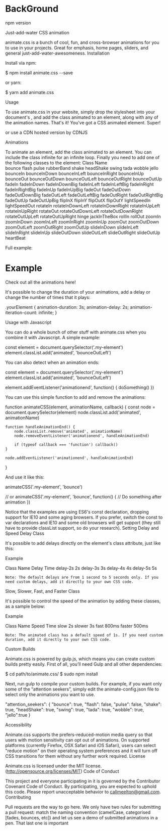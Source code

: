 # BackGround
npm version

Just-add-water CSS animation

animate.css is a bunch of cool, fun, and cross-browser animations for you to use in your projects. Great for emphasis, home pages, sliders, and general just-add-water-awesomeness.
Installation

Install via npm:

$ npm install animate.css --save

or yarn:

$ yarn add animate.css

Usage

To use animate.css in your website, simply drop the stylesheet into your document's <head>, and add the class animated to an element, along with any of the animation names. That's it! You've got a CSS animated element. Super!

<head>
  <link rel="stylesheet" href="animate.min.css">
</head>

or use a CDN hosted version by CDNJS

<head>
  <link rel="stylesheet" href="https://cdnjs.cloudflare.com/ajax/libs/animate.css/3.7.0/animate.min.css">
</head>

Animations

To animate an element, add the class animated to an element. You can include the class infinite for an infinite loop. Finally you need to add one of the following classes to the element:
Class Name 			
bounce 	flash 	pulse 	rubberBand
shake 	headShake 	swing 	tada
wobble 	jello 	bounceIn 	bounceInDown
bounceInLeft 	bounceInRight 	bounceInUp 	bounceOut
bounceOutDown 	bounceOutLeft 	bounceOutRight 	bounceOutUp
fadeIn 	fadeInDown 	fadeInDownBig 	fadeInLeft
fadeInLeftBig 	fadeInRight 	fadeInRightBig 	fadeInUp
fadeInUpBig 	fadeOut 	fadeOutDown 	fadeOutDownBig
fadeOutLeft 	fadeOutLeftBig 	fadeOutRight 	fadeOutRightBig
fadeOutUp 	fadeOutUpBig 	flipInX 	flipInY
flipOutX 	flipOutY 	lightSpeedIn 	lightSpeedOut
rotateIn 	rotateInDownLeft 	rotateInDownRight 	rotateInUpLeft
rotateInUpRight 	rotateOut 	rotateOutDownLeft 	rotateOutDownRight
rotateOutUpLeft 	rotateOutUpRight 	hinge 	jackInTheBox
rollIn 	rollOut 	zoomIn 	zoomInDown
zoomInLeft 	zoomInRight 	zoomInUp 	zoomOut
zoomOutDown 	zoomOutLeft 	zoomOutRight 	zoomOutUp
slideInDown 	slideInLeft 	slideInRight 	slideInUp
slideOutDown 	slideOutLeft 	slideOutRight 	slideOutUp
heartBeat 			

Full example:

<h1 class="animated infinite bounce delay-2s">Example</h1>

Check out all the animations here!

It's possible to change the duration of your animations, add a delay or change the number of times that it plays:

.yourElement {
  animation-duration: 3s;
  animation-delay: 2s;
  animation-iteration-count: infinite;
}

Usage with Javascript

You can do a whole bunch of other stuff with animate.css when you combine it with Javascript. A simple example:

const element =  document.querySelector('.my-element')
element.classList.add('animated', 'bounceOutLeft')

You can also detect when an animation ends:

const element =  document.querySelector('.my-element')
element.classList.add('animated', 'bounceOutLeft')

element.addEventListener('animationend', function() { doSomething() })

You can use this simple function to add and remove the animations:

function animateCSS(element, animationName, callback) {
    const node = document.querySelector(element)
    node.classList.add('animated', animationName)

    function handleAnimationEnd() {
        node.classList.remove('animated', animationName)
        node.removeEventListener('animationend', handleAnimationEnd)

        if (typeof callback === 'function') callback()
    }

    node.addEventListener('animationend', handleAnimationEnd)
}

And use it like this:

animateCSS('.my-element', 'bounce')

// or
animateCSS('.my-element', 'bounce', function() {
  // Do something after animation
})

Notice that the examples are using ES6's const declaration, dropping support for IE10 and some aging browsers. If you prefer, switch the const to var declarations and IE10 and some old browsers will get support (they still have to provide classList support, so do your research).
Setting Delay and Speed
Delay Class

It's possible to add delays directly on the element's class attribute, just like this:

<div class="animated bounce delay-2s">Example</div>

Class Name 	Delay Time
delay-2s 	2s
delay-3s 	3s
delay-4s 	4s
delay-5s 	5s

    Note: The default delays are from 1 second to 5 seconds only. If you need custom delays, add it directly to your own CSS code.

Slow, Slower, Fast, and Faster Class

It's possible to control the speed of the animation by adding these classes, as a sample below:

<div class="animated bounce faster">Example</div>

Class Name 	Speed Time
slow 	2s
slower 	3s
fast 	800ms
faster 	500ms

    Note: The animated class has a default speed of 1s. If you need custom duration, add it directly to your own CSS code.

Custom Builds

Animate.css is powered by gulp.js, which means you can create custom builds pretty easily. First of all, you’ll need Gulp and all other dependencies:

$ cd path/to/animate.css/
$ sudo npm install

Next, run gulp to compile your custom builds. For example, if you want only some of the “attention seekers”, simply edit the animate-config.json file to select only the animations you want to use.

"attention_seekers": {
  "bounce": true,
  "flash": false,
  "pulse": false,
  "shake": true,
  "headShake": true,
  "swing": true,
  "tada": true,
  "wobble": true,
  "jello":true
}

Accessibility

Animate.css supports the prefers-reduced-motion media query so that users with motion sensitivity can opt out of animations. On supported platforms (currently Firefox, OSX Safari and iOS Safari), users can select "reduce motion" on their operating system preferences and it will turn off CSS transitions for them without any further work required.
License

Animate.css is licensed under the MIT license. (http://opensource.org/licenses/MIT)
Code of Conduct

This project and everyone participating in it is governed by the Contributor Covenant Code of Conduct. By participating, you are expected to uphold this code. Please report unacceptable behavior to callmeelton@gmail.com.
Contributing

Pull requests are the way to go here. We only have two rules for submitting a pull request: match the naming convention (camelCase, categorised [fades, bounces, etc]) and let us see a demo of submitted animations in a pen. That last one is important
